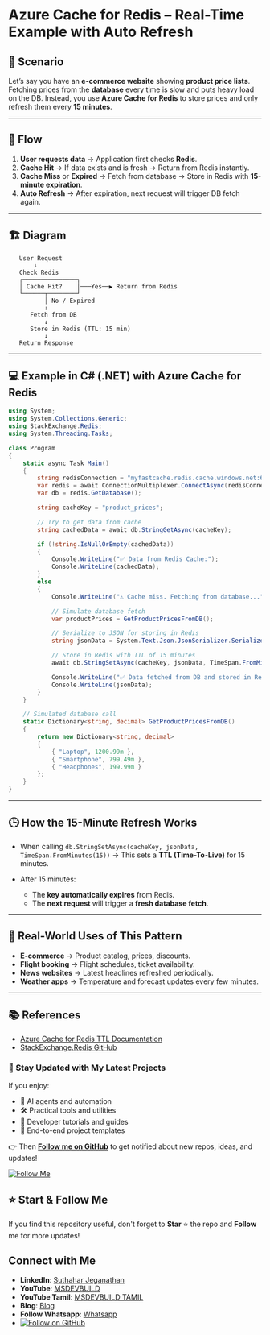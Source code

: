 
# Azure Cache for Redis – Real-Time Example with Auto Refresh

## 📌 Scenario

Let’s say you have an **e-commerce website** showing **product price lists**.
Fetching prices from the **database** every time is slow and puts heavy load on the DB.
Instead, you use **Azure Cache for Redis** to store prices and only refresh them every **15 minutes**.

---

## 🔄 Flow

1. **User requests data** → Application first checks **Redis**.
2. **Cache Hit** → If data exists and is fresh → Return from Redis instantly.
3. **Cache Miss** or **Expired** → Fetch from database → Store in Redis with **15-minute expiration**.
4. **Auto Refresh** → After expiration, next request will trigger DB fetch again.

---

## 🏗 Diagram

```
   User Request
       ↓
   Check Redis
   ┌───────────────┐
   │ Cache Hit?    │───Yes──▶ Return from Redis
   └──────┬────────┘
          │ No / Expired
          ↓
      Fetch from DB
          ↓
      Store in Redis (TTL: 15 min)
          ↓
   Return Response
```

---

## 💻 Example in C# (.NET) with Azure Cache for Redis

```csharp
using System;
using System.Collections.Generic;
using StackExchange.Redis;
using System.Threading.Tasks;

class Program
{
    static async Task Main()
    {
        string redisConnection = "myfastcache.redis.cache.windows.net:6380,password=YOUR_PASSWORD,ssl=True,abortConnect=False";
        var redis = await ConnectionMultiplexer.ConnectAsync(redisConnection);
        var db = redis.GetDatabase();

        string cacheKey = "product_prices";

        // Try to get data from cache
        string cachedData = await db.StringGetAsync(cacheKey);

        if (!string.IsNullOrEmpty(cachedData))
        {
            Console.WriteLine("✅ Data from Redis Cache:");
            Console.WriteLine(cachedData);
        }
        else
        {
            Console.WriteLine("⚠ Cache miss. Fetching from database...");

            // Simulate database fetch
            var productPrices = GetProductPricesFromDB();

            // Serialize to JSON for storing in Redis
            string jsonData = System.Text.Json.JsonSerializer.Serialize(productPrices);

            // Store in Redis with TTL of 15 minutes
            await db.StringSetAsync(cacheKey, jsonData, TimeSpan.FromMinutes(15));

            Console.WriteLine("✅ Data fetched from DB and stored in Redis:");
            Console.WriteLine(jsonData);
        }
    }

    // Simulated database call
    static Dictionary<string, decimal> GetProductPricesFromDB()
    {
        return new Dictionary<string, decimal>
        {
            { "Laptop", 1200.99m },
            { "Smartphone", 799.49m },
            { "Headphones", 199.99m }
        };
    }
}
```

---

## 🕒 How the 15-Minute Refresh Works

* When calling `db.StringSetAsync(cacheKey, jsonData, TimeSpan.FromMinutes(15))`
  → This sets a **TTL (Time-To-Live)** for 15 minutes.
* After 15 minutes:

  * The **key automatically expires** from Redis.
  * The **next request** will trigger a **fresh database fetch**.

---

## 📍 Real-World Uses of This Pattern

* **E-commerce** → Product catalog, prices, discounts.
* **Flight booking** → Flight schedules, ticket availability.
* **News websites** → Latest headlines refreshed periodically.
* **Weather apps** → Temperature and forecast updates every few minutes.

---

## 📚 References

* [Azure Cache for Redis TTL Documentation](https://learn.microsoft.com/azure/azure-cache-for-redis/cache-how-to-time-to-live)
* [StackExchange.Redis GitHub](https://github.com/StackExchange/StackExchange.Redis)

### 🔔 Stay Updated with My Latest Projects

If you enjoy:
- 🧠 AI agents and automation
- 🛠️ Practical tools and utilities
- 📘 Developer tutorials and guides
- 🚀 End-to-end project templates

👉 Then **[Follow me on GitHub](https://github.com/jssuthahar)** to get notified about new repos, ideas, and updates!

[![Follow Me](https://img.shields.io/github/followers/jssuthahar?label=Follow&style=social)](https://github.com/jssuthahar)

## ⭐ Start & Follow Me
If you find this repository useful, don't forget to **Star** ⭐ the repo and **Follow** me for more updates!

 ## Connect with Me
- **LinkedIn**: [Suthahar Jeganathan](https://www.linkedin.com/in/jssuthahar/)
- **YouTube**: [MSDEVBUILD](https://www.youtube.com/@MSDEVBUILD)
- **YouTube Tamil**: [MSDEVBUILD TAMIL](https://www.youtube.com/@MSDEVBUILDTamil)
- **Blog**: [Blog](https://www.msdevbuild.com/)
- **Follow Whatsapp**: [Whatsapp](https://www.whatsapp.com/channel/0029Va5j2rHEFeXcTlUhQB0J)
- [![Follow on GitHub](https://img.shields.io/github/followers/jssuthahar?label=Follow&style=social)](https://github.com/jssuthahar)


